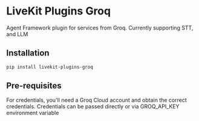 # LiveKit Plugins Groq

Agent Framework plugin for services from Groq. Currently supporting STT, and LLM

## Installation

```bash
pip install livekit-plugins-groq
```

## Pre-requisites

For credentials, you'll need a Groq Cloud account and obtain the correct credentials. Credentials can be passed directly or via GROQ_API_KEY environment variable
